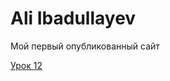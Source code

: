# Ali Ibadullayev
Мой первый опубликованный сайт

[Урок 12](https://aliibadullayev.github.io/lesson_12/"Homework")
